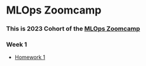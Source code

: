 # MLOps Zoomcamp

### This is 2023 Cohort of the [MLOps Zoomcamp](https://github.com/DataTalksClub/mlops-zoomcamp)

### Week 1
 - [Homework 1](https://github.com/egeai/data_talks_club/tree/main/week_1)


